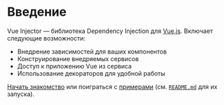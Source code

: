 # Введение

Vue Injector — библиотека Dependency Injection для [Vue.js](https://ru.vuejs.org/). Включает следующие возможности:

- Внедрение зависимостей для ваших компонентов
- Конструирование внедряемых сервисов
- Доступ к приложению Vue из сервиса
- Использование декораторов для удобной работы

[Начать знакомство](./guide/) или поиграться с [примерами](https://github.com/Scandltd/vue-injector/tree/next/examples) (см. [`README.md`](https://github.com/Scandltd/vue-injector) для их запуска).
